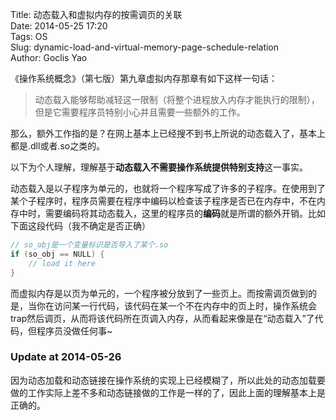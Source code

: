 Title: 动态载入和虚拟内存的按需调页的关联  
Date: 2014-05-25 17:20  
Tags: OS  
Slug: dynamic-load-and-virtual-memory-page-schedule-relation  
Author: Goclis Yao    


《操作系统概念》（第七版）第九章虚拟内存那章有如下这样一句话：

> 动态载入能够帮助减轻这一限制（将整个进程放入内存才能执行的限制），但是它需要程序员特别小心并且需要一些额外的工作。

那么，额外工作指的是？在网上基本上已经搜不到书上所说的动态载入了，基本上都是.dll或者.so之类的。

以下为个人理解，理解基于**动态载入不需要操作系统提供特别支持**这一事实。

动态载入是以子程序为单元的，也就将一个程序写成了许多的子程序。在使用到了某个子程序时，程序员需要在程序中编码以检查该子程序是否已在内存中，不在内存中时，需要编码将其动态载入，这里的程序员的**编码**就是所谓的额外开销。比如下面这段代码（我不确定是否正确）

```c
// so_obj是一个变量标识是否导入了某个.so
if (so_obj == NULL) {
    // load it here
}
```

而虚拟内存是以页为单元的，一个程序被分放到了一些页上。而按需调页做到的是，当你在访问某一行代码，该代码在某一个不在内存中的页上时，操作系统会trap然后调页，从而将该代码所在页调入内存，从而看起来像是在“动态载入”了代码，但程序员没做任何事~

### Update at 2014-05-26
因为动态加载和动态链接在操作系统的实现上已经模糊了，所以此处的动态加载要做的工作实际上差不多和动态链接做的工作是一样的了，因此上面的理解基本上是正确的。